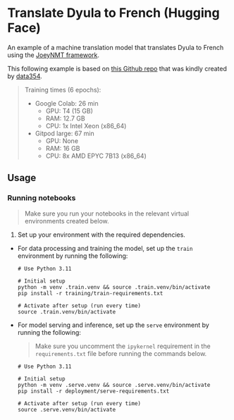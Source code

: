 # Translate Dyula to French (Hugging Face)

An example of a machine translation model that translates Dyula to French using the [JoeyNMT framework](https://github.com/joeynmt/joeynmt).

This following example is based on [this Github repo](https://github.com/data354/koumakanMT-challenge) that was kindly created by [data354](https://data354.com/en/).

> Training times (6 epochs):
>
> - Google Colab: 26 min
>   - GPU: T4 (15 GB)
>   - RAM: 12.7 GB
>   - CPU: 1x Intel Xeon (x86_64)
> - Gitpod large: 67 min
>   - GPU: None
>   - RAM: 16 GB
>   - CPU: 8x AMD EPYC 7B13 (x86_64)

## Usage

### Running notebooks

> Make sure you run your notebooks in the relevant virtual environments created below.

1. Set up your environment with the required dependencies.

- For data processing and training the model, set up the `train` environment by running the following:

    ```shell
    # Use Python 3.11

    # Initial setup
    python -m venv .train.venv && source .train.venv/bin/activate
    pip install -r training/train-requirements.txt

    # Activate after setup (run every time)
    source .train.venv/bin/activate
    ```

- For model serving and inference, set up the `serve` environment by running the following:

    > Make sure you uncomment the `ipykernel` requirement in the `requirements.txt` file before running the commands below.

    ```shell
    # Use Python 3.11

    # Initial setup
    python -m venv .serve.venv && source .serve.venv/bin/activate
    pip install -r deployment/serve-requirements.txt

    # Activate after setup (run every time)
    source .serve.venv/bin/activate
